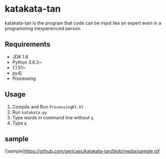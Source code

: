 # katakata-tan

katakata-tan is the program that code can be input like an expert even in a programming inexperienced person.

## Requirements

- JDK 1.8
- Python 3.6.2~
- 1.1.51~
- py4j
- Processing

## Usage

1. Compile and Run `ProcessingKt.kt`
2. Run `katakata.py`
3. Type words in command line without `q`
4. Type `q`

## sample

![sample]https://github.com/gericass/katakata-tan/blob/media/sample.gif